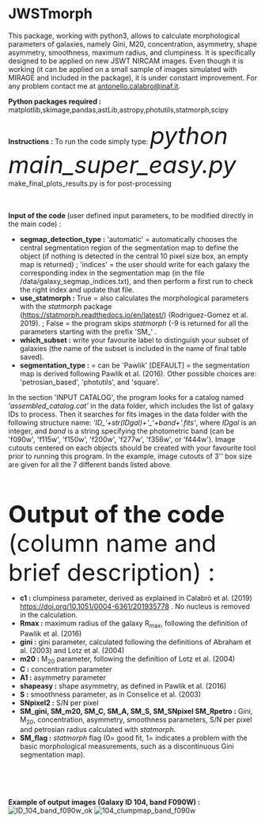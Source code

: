 # JWSTmorph

This package, working with python3, allows to calculate morphological parameters of galaxies, namely Gini, M20, concentration, asymmetry, shape asymmetry, smoothness, maximum radius, and clumpiness. It is specifically designed to be applied on new JSWT NIRCAM images.
Even though it is working (it can be applied on a small sample of images simulated with MIRAGE and included in the package), it is under constant improvement. For any problem contact me at antonello.calabro@inaf.it.

<strong>Python packages required :</strong>
matplotlib,skimage,pandas,astLib,astropy,photutils,statmorph,scipy

<strong>Instructions :</strong>
To run the code simply type: <i> <font size="10"> python main_super_easy.py </i> </font> <br/>
make_final_plots_results.py is for post-processing <br/><br/><br/>

<strong>Input of the code </strong> (user defined input parameters, to be modified directly in the main code)  :
* <strong>segmap_detection_type :</strong> 'automatic' = automatically chooses the central segmentation region of the segmentation map to define the object (if nothing is detected in the central 10 pixel size box, an empty map is returned) ; 'indices' = the user should write for each galaxy the corresponding index in the segmentation map (in the file /data/galaxy_segmap_indices.txt), and then perform a first run to check the right index and update that file.
* <strong>use_statmorph :</strong> True = also calculates the morphological parameters with the *statmorph* package (https://statmorph.readthedocs.io/en/latest/) (Rodriguez-Gomez et al. 2019). ; False = the program skips *statmorph* (-9 is returned for all the parameters starting with the prefix 'SM_' .
* <strong>which_subset :</strong> write your favourite label to distinguish your subset of galaxies (the name of the subset is included in the name of final table saved).
* <strong>segmentation_type :</strong> =  can be 'Pawlik' [DEFAULT] = the segmentation map is derived following Pawlik et al. (2016). Other possible choices are: 'petrosian_based', 'photutils', and 'square'.

In the section 'INPUT CATALOG', the program looks for a catalog named *'assembled_catalog.cat'* in the data folder, which includes the list of galaxy IDs to process. Then it searches for fits images in the data folder with the following structure name:  *'ID_'+str(IDgal)+'_'+band+'.fits'*, where *IDgal* is an integer, and *band* is a string specifying the photometric band (can be 'f090w', 'f115w', 'f150w', 'f200w', 'f277w', 'f356w', or 'f444w').
Image cutouts centered on each objects should be created with your favourite tool prior to running this program. In the example, image cutouts of 3'' box size are given for all the 7 different bands listed above.

<br/><br/>

<font size="+10"><strong>Output of the code </strong> (column name and brief description)  :</font>
* <strong>c1 :</strong> clumpiness parameter, derived as explained in Calabrò et al. (2019) https://doi.org/10.1051/0004-6361/201935778 . No nucleus is removed in the calculation.
* <strong>Rmax :</strong> maximum radius of the galaxy R<sub>max</sub>, following the definition of Pawlik et al. (2016)
* <strong>gini :</strong> gini parameter, calculated following the definitions of Abraham et al. (2003) and Lotz et al. (2004)
* <strong>m20 :</strong> M<sub>20</sub> parameter, following the definition of Lotz et al. (2004)
* <strong>C :</strong> concentration parameter
* <strong>A1 :</strong> asymmetry parameter
* <strong>shapeasy :</strong> shape asymmetry, as defined in Pawlik et al. (2016)
* <strong>S :</strong> smoothness parameter, as in Conselice et al. (2003)
* <strong>SNpixel2 :</strong> S/N per pixel
* <strong>SM_gini, SM_m20, SM_C, SM_A, SM_S, SM_SNpixel SM_Rpetro :</strong> Gini, M<sub>20</sub>, concentration, asymmetry, smoothness parameters, S/N per pixel and petrosian radius calculated with *statmorph*.
* <strong>SM_flag :</strong> *statmorph* flag (0= good fit, 1= indicates a problem with the basic morphological measurements, such as a discontinuous Gini segmentation map).

<br/><br/><br/>

<strong>Example of output images (Galaxy ID 104, band F090W) :</strong>
![ID_104_band_f090w_ok](https://user-images.githubusercontent.com/12728781/178595197-63f5971b-51e8-43c5-960f-f278e7245674.png)
![104_clumpmap_band_f090w](https://user-images.githubusercontent.com/12728781/178595024-9d1030fe-c87a-4061-befe-66da95611c0a.png)

